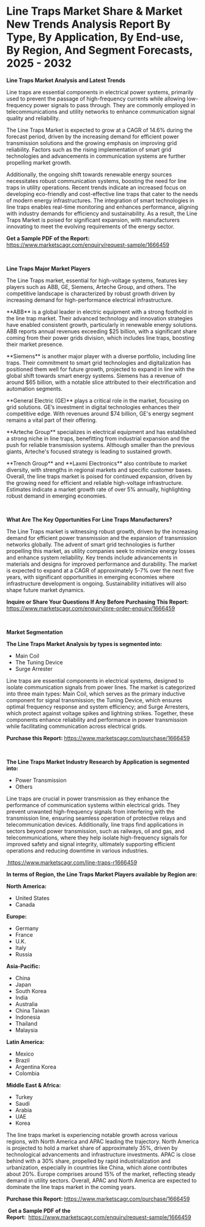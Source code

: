 <p><h1>Line Traps Market Share & Market New Trends Analysis Report By Type, By Application, By End-use, By Region, And Segment Forecasts, 2025 - 2032</h1></p><p><strong>Line Traps Market Analysis and Latest Trends</strong></p>
<p><p>Line traps are essential components in electrical power systems, primarily used to prevent the passage of high-frequency currents while allowing low-frequency power signals to pass through. They are commonly employed in telecommunications and utility networks to enhance communication signal quality and reliability.</p><p>The Line Traps Market is expected to grow at a CAGR of 14.6% during the forecast period, driven by the increasing demand for efficient power transmission solutions and the growing emphasis on improving grid reliability. Factors such as the rising implementation of smart grid technologies and advancements in communication systems are further propelling market growth. </p><p>Additionally, the ongoing shift towards renewable energy sources necessitates robust communication systems, boosting the need for line traps in utility operations. Recent trends indicate an increased focus on developing eco-friendly and cost-effective line traps that cater to the needs of modern energy infrastructures. The integration of smart technologies in line traps enables real-time monitoring and enhances performance, aligning with industry demands for efficiency and sustainability. As a result, the Line Traps Market is poised for significant expansion, with manufacturers innovating to meet the evolving requirements of the energy sector.</p></p>
<p><strong>Get a Sample PDF of the Report:&nbsp;</strong> <a href="https://www.marketscagr.com/enquiry/request-sample/1666459?utm_campaign=2114&utm_medium=2&utm_source=Github&utm_content=ia&utm_term=16042025&utm_id=line-traps">https://www.marketscagr.com/enquiry/request-sample/1666459</a></p>
<p>&nbsp;</p>
<p><strong>Line Traps Major Market Players</strong></p>
<p><p>The Line Traps market, essential for high-voltage systems, features key players such as ABB, GE, Siemens, Arteche Group, and others. The competitive landscape is characterized by robust growth driven by increasing demand for high-performance electrical infrastructure.</p><p>**ABB** is a global leader in electric equipment with a strong foothold in the line trap market. Their advanced technology and innovation strategies have enabled consistent growth, particularly in renewable energy solutions. ABB reports annual revenues exceeding $25 billion, with a significant share coming from their power grids division, which includes line traps, boosting their market presence.</p><p>**Siemens** is another major player with a diverse portfolio, including line traps. Their commitment to smart grid technologies and digitalization has positioned them well for future growth, projected to expand in line with the global shift towards smart energy systems. Siemens has a revenue of around $65 billion, with a notable slice attributed to their electrification and automation segments.</p><p>**General Electric (GE)** plays a critical role in the market, focusing on grid solutions. GE’s investment in digital technologies enhances their competitive edge. With revenues around $74 billion, GE's energy segment remains a vital part of their offering.</p><p>**Arteche Group** specializes in electrical equipment and has established a strong niche in line traps, benefitting from industrial expansion and the push for reliable transmission systems. Although smaller than the previous giants, Arteche's focused strategy is leading to sustained growth.</p><p>**Trench Group** and **Laxmi Electronics** also contribute to market diversity, with strengths in regional markets and specific customer bases. Overall, the line traps market is poised for continued expansion, driven by the growing need for efficient and reliable high-voltage infrastructure. Estimates indicate a market growth rate of over 5% annually, highlighting robust demand in emerging economies.</p></p>
<p>&nbsp;</p>
<p><strong>What Are The Key Opportunities For Line Traps Manufacturers?</strong></p>
<p><p>The Line Traps market is witnessing robust growth, driven by the increasing demand for efficient power transmission and the expansion of transmission networks globally. The advent of smart grid technologies is further propelling this market, as utility companies seek to minimize energy losses and enhance system reliability. Key trends include advancements in materials and designs for improved performance and durability. The market is expected to expand at a CAGR of approximately 5-7% over the next five years, with significant opportunities in emerging economies where infrastructure development is ongoing. Sustainability initiatives will also shape future market dynamics.</p></p>
<p><strong>Inquire or Share Your Questions If Any Before Purchasing This Report:</strong> <a href="https://www.marketscagr.com/enquiry/pre-order-enquiry/1666459?utm_campaign=2114&utm_medium=2&utm_source=Github&utm_content=ia&utm_term=16042025&utm_id=line-traps">https://www.marketscagr.com/enquiry/pre-order-enquiry/1666459</a></p>
<p>&nbsp;</p>
<p><strong>Market Segmentation</strong></p>
<p><strong>The Line Traps Market Analysis by types is segmented into:</strong></p>
<p><ul><li>Main Coil</li><li>The Tuning Device</li><li>Surge Arrester</li></ul></p>
<p><p>Line traps are essential components in electrical systems, designed to isolate communication signals from power lines. The market is categorized into three main types: Main Coil, which serves as the primary inductive component for signal transmission; the Tuning Device, which ensures optimal frequency response and system efficiency; and Surge Arresters, which protect against voltage spikes and lightning strikes. Together, these components enhance reliability and performance in power transmission while facilitating communication across electrical grids.</p></p>
<p><strong>Purchase this Report:&nbsp;</strong><a href="https://www.marketscagr.com/purchase/1666459?utm_campaign=2114&utm_medium=2&utm_source=Github&utm_content=ia&utm_term=16042025&utm_id=line-traps">https://www.marketscagr.com/purchase/1666459</a></p>
<p>&nbsp;</p>
<p><strong>The Line Traps Market Industry Research by Application is segmented into:</strong></p>
<p><ul><li>Power Transmission</li><li>Others</li></ul></p>
<p><p>Line traps are crucial in power transmission as they enhance the performance of communication systems within electrical grids. They prevent unwanted high-frequency signals from interfering with the transmission line, ensuring seamless operation of protective relays and telecommunication devices. Additionally, line traps find applications in sectors beyond power transmission, such as railways, oil and gas, and telecommunications, where they help isolate high-frequency signals for improved safety and signal integrity, ultimately supporting efficient operations and reducing downtime in various industries.</p></p>
<p><a href="https://www.marketscagr.com/line-traps-r1666459?utm_campaign=2114&utm_medium=2&utm_source=Github&utm_content=ia&utm_term=16042025&utm_id=line-traps">&nbsp;https://www.marketscagr.com/line-traps-r1666459</a></p>
<p><strong>In terms of Region, the Line Traps Market Players available by Region are:</strong></p>
<p>
    <p> <strong> North America: </strong>
        <ul>
            <li>United States</li>
            <li>Canada</li>
        </ul>
        </p> 
    <p> <strong> Europe: </strong>
        <ul>
            <li>Germany</li>
            <li>France</li>
            <li>U.K.</li>
            <li>Italy</li>
            <li>Russia</li>
        </ul>
        </p> 
    <p> <strong> Asia-Pacific: </strong>
        <ul>
            <li>China</li>
            <li>Japan</li>
            <li>South Korea</li>
            <li>India</li>
            <li>Australia</li>
            <li>China Taiwan</li>
            <li>Indonesia</li>
            <li>Thailand</li>
            <li>Malaysia</li>
        </ul>
        </p> 
    <p> <strong> Latin America: </strong>
        <ul>
            <li>Mexico</li>
            <li>Brazil</li>
            <li>Argentina Korea</li>
            <li>Colombia</li>
        </ul>
        </p> 
    <p> <strong> Middle East & Africa: </strong>
        <ul>
            <li>Turkey</li>
            <li>Saudi</li>
            <li>Arabia</li>
            <li>UAE</li>
            <li>Korea</li>
        </ul>
    </p>
    </p>
<p><p>The line traps market is experiencing notable growth across various regions, with North America and APAC leading the trajectory. North America is projected to hold a market share of approximately 35%, driven by technological advancements and infrastructure investments. APAC is close behind with a 30% share, propelled by rapid industrialization and urbanization, especially in countries like China, which alone contributes about 20%. Europe comprises around 15% of the market, reflecting steady demand in utility sectors. Overall, APAC and North America are expected to dominate the line traps market in the coming years.</p></p>
<p><strong>Purchase this Report: </strong><a href="https://www.marketscagr.com/purchase/1666459?utm_campaign=2114&utm_medium=2&utm_source=Github&utm_content=ia&utm_term=16042025&utm_id=line-traps">https://www.marketscagr.com/purchase/1666459</a></p>
<p>&nbsp;<strong>Get a Sample PDF of the Report:&nbsp;&nbsp;</strong><a href="https://www.marketscagr.com/enquiry/request-sample/1666459?utm_campaign=2114&utm_medium=2&utm_source=Github&utm_content=ia&utm_term=16042025&utm_id=line-traps">https://www.marketscagr.com/enquiry/request-sample/1666459</a></p>
<p><strong></strong></p>
<p><p></p><p></p><p></p></p>